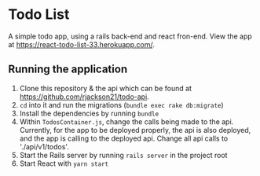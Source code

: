 # Todo List

A simple todo app, using a rails back-end and react fron-end. View the app at https://react-todo-list-33.herokuapp.com/.

## Running the application
1. Clone this repository & the api which can be found at https://github.com/rjackson21/todo-api. 
2. `cd` into it and run the migrations (`bundle exec rake db:migrate`)
3. Install the dependencies by running `bundle`
4. Within `TodosContainer.js`, change the calls being made to the api. Currently, for the app to be deployed properly, the api is also deployed, and the app is calling to the deployed api. Change all api calls to './api/v1/todos'.
5. Start the Rails server by running `rails server` in the project root
6. Start React with `yarn start`


